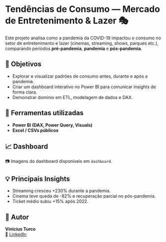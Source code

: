 # Tendências de Consumo — Mercado de Entretenimento & Lazer 🎭

Este projeto analisa como a pandemia da COVID-19 impactou o consumo no setor de entretenimento e lazer (cinemas, streaming, shows, parques etc.), comparando períodos **pré-pandemia**, **pandemia** e **pós-pandemia**.

## 🎯 Objetivos
- Explorar e visualizar padrões de consumo antes, durante e após a pandemia.
- Criar um dashboard interativo no Power BI para comunicar insights de forma clara.
- Demonstrar domínio em ETL, modelagem de dados e DAX.

## 🧰 Ferramentas utilizadas
- **Power BI (DAX, Power Query, Visuals)**
- **Excel / CSVs públicos**

## 📈 Dashboard
📷 Imagens do dashboard disponíveis em `dashboard`.

## 💡 Principais Insights
- Streaming cresceu +230% durante a pandemia.  
- Cinema teve queda de -82% e recuperação parcial no pós-pandemia.  
- Ticket médio subiu +15% após 2022.

## 👤 Autor
**Vinicius Turco**  
🔗 [LinkedIn](https://www.linkedin.com/in/vinicius-turco/)
